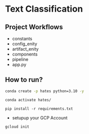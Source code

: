 # Text Classification

## Project Workflows

- constants
- config_enity
- artifact_enity
- components
- pipeline
- app.py

## How to run?

```cmd
conda create -p hates python=3.10 -y

```
```cmd
conda activate hates/
```

```
pip install -r requirements.txt
```
- setupup your GCP Account
```
gcloud init
```